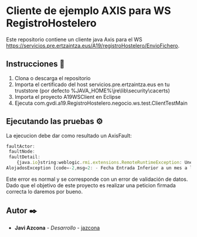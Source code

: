 # Cliente de ejemplo AXIS para WS RegistroHostelero 

Este repositorio contiene un cliente java Axis para el WS https://servicios.pre.ertzaintza.eus/A19/registroHostelero/EnvioFichero.

## Instrucciones 🚀

1. Clona o descarga el repositorio
2. Importa el certificado del host servicios.pre.ertzaintza.eus en tu truststore (por defecto %JAVA_HOME%\jre\lib\security\cacerts)
3. Importa el proyecto A19WSClient en Eclipse
4. Ejecuta com.gvdi.a19.RegistroHostelero.negocio.ws.test.ClientTestMain

## Ejecutando las pruebas ⚙️

La ejecucion debe dar como resultado un AxisFault:
```javascript
faultActor: 
 faultNode: 
 faultDetail: 
	{java.io}string:weblogic.rmi.extensions.RemoteRuntimeException: Unexpected Exception
AlojadosException [code=-2,msg=2: - Fecha Entrada Inferior a un mes a la fecha actual.--3: - Fecha Entrada Inferior a un mes a la fecha actual.--4: - Fecha Entrada Inferior a un mes a la fecha actual.--5: - Fecha Entrada Inferior a un mes a la fecha actual.--6: - Fecha Entrada Inferior a un mes a la fecha actual.--7: - Fecha Entrada Inferior a un mes a la fecha actual.--8: - Fecha Entrada Inferior a un mes a la fecha actual.--9: - Fecha Entrada Inferior a un mes a la fecha actual.--10: - Fecha Entrada Inferior a un mes a la fecha actual.--11: - Fecha Entrada Inferior a un mes a la fecha actual.--12: - Fecha Entrada Inferior a un mes a la fecha actual.--]

```
Este error es normal y se corresponde con un error de validación de datos. Dado que el objetivo de este proyecto es realizar una peticion firmada correcta lo daremos por bueno.

## Autor ✒️

* **Javi Azcona** - *Desarrollo* - [jazcona](https://github.com/jazcona)
